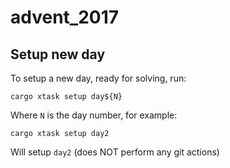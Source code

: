 # advent_2017

## Setup new day
To setup a new day, ready for solving, run:
```
cargo xtask setup day${N}
```
Where `N` is the day number, for example:
```
cargo xtask setup day2
```
Will setup `day2` (does NOT perform any git actions)
